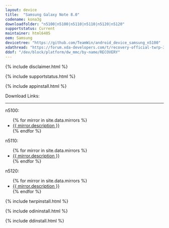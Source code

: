 ```yaml
---
layout: device
title:  "Samsung Galaxy Note 8.0"
codename: kona3g
downloadfolder: "n5100|n5100|n5110|n5110|n5120|n5120"
supportstatus: Current
maintainer: html6405
oem: Samsung
devicetree: "https://github.com/TeamWin/android_device_samsung_n5100"
xdathread: "https://forum.xda-developers.com/t/recovery-official-twrp-3-5-0_9-0-n5100-n5110-n5120.4236863/"
ddof: "/dev/block/platform/dw_mmc/by-name/RECOVERY"
---
```


{% include disclaimer.html %}

{% include supportstatus.html %}

{% include appinstall.html %}

<div class='page-heading'>Download Links:</div>
<hr />
<p class="text">n5100:</p>
<ul>
{% for mirror in site.data.mirrors %}
  <li>
    <a href="{{ mirror.baseurl }}n5100">
      {{ mirror.description }}
    </a>
  </li>
{% endfor %}
</ul>
<p class="text">n5110:</p>
<ul>
{% for mirror in site.data.mirrors %}
  <li>
    <a href="{{ mirror.baseurl }}n5110">
      {{ mirror.description }}
    </a>
  </li>
{% endfor %}
</ul>
<p class="text">n5120:</p>
<ul>
{% for mirror in site.data.mirrors %}
  <li>
    <a href="{{ mirror.baseurl }}n5120">
      {{ mirror.description }}
    </a>
  </li>
{% endfor %}
</ul>

{% include twrpinstall.html %}

{% include odininstall.html %}

{% include ddinstall.html %}
